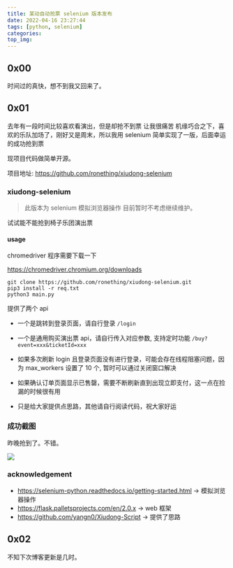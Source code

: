 ```yaml
---
title: 某动自动抢票 selenium 版本发布
date: 2022-04-16 23:27:44
tags: [python, selenium]
categories:
top_img:
---
```


## 0x00

时间过的真快，想不到我又回来了。

<!--more-->

## 0x01

去年有一段时间比较喜欢看演出，但是却抢不到票 让我很痛苦 机缘巧合之下，喜欢的乐队加场了，刚好又是周末，所以我用 selenium 简单实现了一版，后面幸运的成功抢到票

现项目代码做简单开源。

项目地址: https://github.com/ronething/xiudong-selenium

### xiudong-selenium

> 此版本为 selenium 模拟浏览器操作 目前暂时不考虑继续维护。

试试能不能抢到椅子乐团演出票

#### usage

chromedriver 程序需要下载一下

https://chromedriver.chromium.org/downloads

```
git clone https://github.com/ronething/xiudong-selenium.git
pip3 install -r req.txt
python3 main.py
```

提供了两个 api

- 一个是跳转到登录页面，请自行登录 `/login`
- 一个是通用购买演出票 api，请自行传入对应参数, 支持定时功能 `/buy?event=xxx&ticketId=xxx`

- 如果多次刷新 login 且登录页面没有进行登录，可能会存在线程阻塞问题，因为 max_workers 设置了 10 个, 暂时可以通过关闭窗口解决
- 如果确认订单页面显示已售罄，需要不断刷新直到出现立即支付，这一点在捡漏的时候很有用
- 只是给大家提供点思路，其他请自行阅读代码，祝大家好运

### 成功截图

昨晚抢到了。不错。

![](https://blog-1253523830.cosgz.myqcloud.com/assets/img/202204162335934.png)

### acknowledgement

- https://selenium-python.readthedocs.io/getting-started.html -> 模拟浏览器操作
- https://flask.palletsprojects.com/en/2.0.x -> web 框架
- https://github.com/yangn0/Xiudong-Script -> 提供了思路

## 0x02

不知下次博客更新是几时。